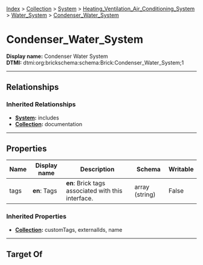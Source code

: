 [Index](../../../../index.md) > [Collection](../../../Collection.md) > [System](../../System.md) > [Heating_Ventilation_Air_Conditioning_System](../Heating_Ventilation_Air_Conditioning_System.md) > [Water_System](Water_System.md) > [Condenser_Water_System](#)
# Condenser_Water_System

**Display name:** Condenser Water System<br />
**DTMI:** dtmi:org:brickschema:schema:Brick:Condenser_Water_System;1

---

## Relationships

### Inherited Relationships
* **[System](../../System.md):** includes
* **[Collection](../../../Collection.md):** documentation

---

## Properties

|Name|Display name|Description|Schema|Writable|
|-|-|-|-|-|
|tags|**en**: Tags|**en**: Brick tags associated with this interface.|array (string)|False|
### Inherited Properties
* **[Collection](../../../Collection.md):** customTags, externalIds, name

---

## Target Of
